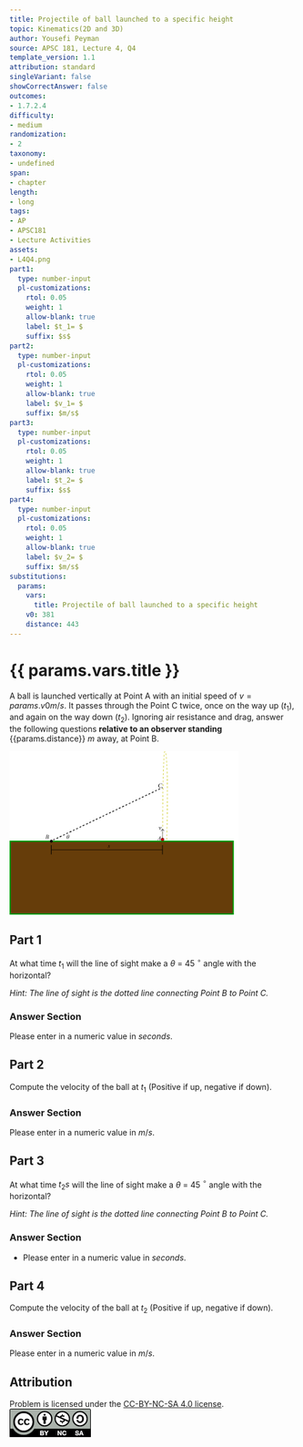 ```yaml
---
title: Projectile of ball launched to a specific height
topic: Kinematics(2D and 3D)
author: Yousefi Peyman
source: APSC 181, Lecture 4, Q4
template_version: 1.1
attribution: standard
singleVariant: false
showCorrectAnswer: false
outcomes:
- 1.7.2.4
difficulty:
- medium
randomization:
- 2
taxonomy:
- undefined
span:
- chapter
length:
- long
tags:
- AP
- APSC181
- Lecture Activities
assets:
- L4Q4.png
part1:
  type: number-input
  pl-customizations:
    rtol: 0.05
    weight: 1
    allow-blank: true
    label: $t_1= $
    suffix: $s$
part2:
  type: number-input
  pl-customizations:
    rtol: 0.05
    weight: 1
    allow-blank: true
    label: $v_1= $
    suffix: $m/s$
part3:
  type: number-input
  pl-customizations:
    rtol: 0.05
    weight: 1
    allow-blank: true
    label: $t_2= $
    suffix: $s$
part4:
  type: number-input
  pl-customizations:
    rtol: 0.05
    weight: 1
    allow-blank: true
    label: $v_2= $
    suffix: $m/s$
substitutions:
  params:
    vars:
      title: Projectile of ball launched to a specific height
    v0: 381
    distance: 443
---
```

# {{ params.vars.title }}
A ball is launched vertically at Point A with an initial speed of $v = {{params.v0}} m/s$.
It passes through the Point C twice, once on the way up ($t_1$), and again on the way down ($t_2$).
Ignoring air resistance and drag, answer the following questions **relative to an observer standing** {{params.distance}} $m$ away, at Point B.

<img src="L4Q4.png" width=80%>

## Part 1

At what time $t_1$ will the line of sight make a $\theta$ = 45 $^{\circ}$ angle with the horizontal?

*Hint: The line of sight is the dotted line connecting Point B to Point C.*

### Answer Section

Please enter in a numeric value in $seconds$.

## Part 2

Compute the velocity of the ball at $t_1$ (Positive if up, negative if down).

### Answer Section

Please enter in a numeric value in $m/s$.

## Part 3

At what time $t_2 s$ will the line of sight make a $\theta$ = 45 $^{\circ}$ angle with the horizontal?

*Hint: The line of sight is the dotted line connecting Point B to Point C.*

### Answer Section

- Please enter in a numeric value in $seconds$.

## Part 4

Compute the velocity of the ball at $t_2$ (Positive if up, negative if down).

### Answer Section

Please enter in a numeric value in $m/s$.

## Attribution

Problem is licensed under the [CC-BY-NC-SA 4.0 license](https://creativecommons.org/licenses/by-nc-sa/4.0/).<br> ![The Creative Commons 4.0 license requiring attribution-BY, non-commercial-NC, and share-alike-SA license.](https://raw.githubusercontent.com/firasm/bits/master/by-nc-sa.png)